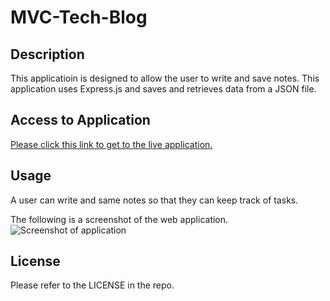 # MVC-Tech-Blog

## Description

This applicatioin is designed to allow the user to write and save notes. This application uses Express.js and saves and retrieves data from a JSON file. 

## Access to Application

[Please click this link to get to the live application. ]( https://salty-brushlands-25601.herokuapp.com/)

## Usage

A user can write and same notes so that they can keep track of tasks. 

The following is a screenshot of the web application.
![Screenshot of application](./assets/Screenshot%202023-01-23%20160736.png)

## License

Please refer to the LICENSE in the repo.